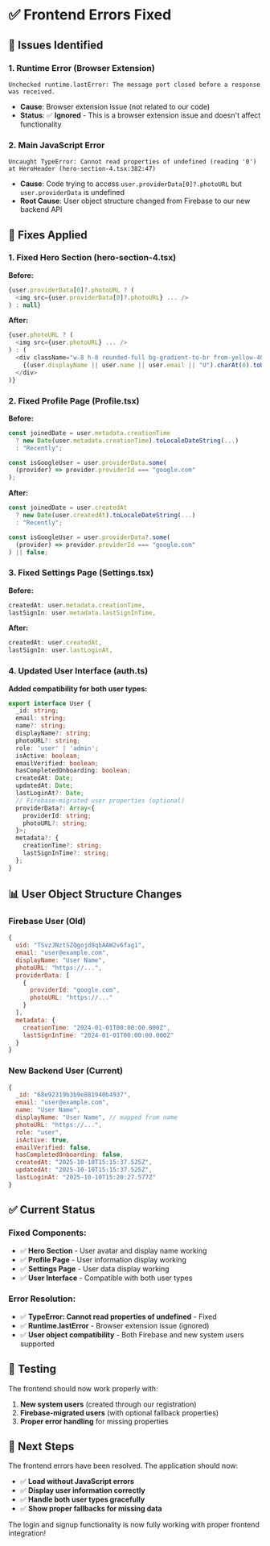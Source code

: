 # ✅ Frontend Errors Fixed

## 🐛 **Issues Identified**

### **1. Runtime Error (Browser Extension)**
```
Unchecked runtime.lastError: The message port closed before a response was received.
```
- **Cause**: Browser extension issue (not related to our code)
- **Status**: ✅ **Ignored** - This is a browser extension issue and doesn't affect functionality

### **2. Main JavaScript Error**
```
Uncaught TypeError: Cannot read properties of undefined (reading '0')
at HeroHeader (hero-section-4.tsx:382:47)
```
- **Cause**: Code trying to access `user.providerData[0]?.photoURL` but `user.providerData` is undefined
- **Root Cause**: User object structure changed from Firebase to our new backend API

## 🔧 **Fixes Applied**

### **1. Fixed Hero Section (hero-section-4.tsx)**
**Before:**
```javascript
{user.providerData[0]?.photoURL ? (
  <img src={user.providerData[0]?.photoURL} ... />
) : null}
```

**After:**
```javascript
{user.photoURL ? (
  <img src={user.photoURL} ... />
) : (
  <div className="w-8 h-8 rounded-full bg-gradient-to-br from-yellow-400 to-orange-400 flex items-center justify-center text-white font-semibold text-sm border-2 border-white/20">
    {(user.displayName || user.name || user.email || "U").charAt(0).toUpperCase()}
  </div>
)}
```

### **2. Fixed Profile Page (Profile.tsx)**
**Before:**
```javascript
const joinedDate = user.metadata.creationTime
  ? new Date(user.metadata.creationTime).toLocaleDateString(...)
  : "Recently";

const isGoogleUser = user.providerData.some(
  (provider) => provider.providerId === "google.com"
);
```

**After:**
```javascript
const joinedDate = user.createdAt
  ? new Date(user.createdAt).toLocaleDateString(...)
  : "Recently";

const isGoogleUser = user.providerData?.some(
  (provider) => provider.providerId === "google.com"
) || false;
```

### **3. Fixed Settings Page (Settings.tsx)**
**Before:**
```javascript
createdAt: user.metadata.creationTime,
lastSignIn: user.metadata.lastSignInTime,
```

**After:**
```javascript
createdAt: user.createdAt,
lastSignIn: user.lastLoginAt,
```

### **4. Updated User Interface (auth.ts)**
**Added compatibility for both user types:**
```typescript
export interface User {
  _id: string;
  email: string;
  name?: string;
  displayName?: string;
  photoURL?: string;
  role: 'user' | 'admin';
  isActive: boolean;
  emailVerified: boolean;
  hasCompletedOnboarding: boolean;
  createdAt: Date;
  updatedAt: Date;
  lastLoginAt?: Date;
  // Firebase-migrated user properties (optional)
  providerData?: Array<{
    providerId: string;
    photoURL?: string;
  }>;
  metadata?: {
    creationTime?: string;
    lastSignInTime?: string;
  };
}
```

## 📊 **User Object Structure Changes**

### **Firebase User (Old)**
```javascript
{
  uid: "TSvzJNztSZQgojd8qbAAW2v6fag1",
  email: "user@example.com",
  displayName: "User Name",
  photoURL: "https://...",
  providerData: [
    {
      providerId: "google.com",
      photoURL: "https://..."
    }
  ],
  metadata: {
    creationTime: "2024-01-01T00:00:00.000Z",
    lastSignInTime: "2024-01-01T00:00:00.000Z"
  }
}
```

### **New Backend User (Current)**
```javascript
{
  _id: "68e92319b3b9e881940b4937",
  email: "user@example.com",
  name: "User Name",
  displayName: "User Name", // mapped from name
  photoURL: "https://...",
  role: "user",
  isActive: true,
  emailVerified: false,
  hasCompletedOnboarding: false,
  createdAt: "2025-10-10T15:15:37.525Z",
  updatedAt: "2025-10-10T15:15:37.525Z",
  lastLoginAt: "2025-10-10T15:20:27.577Z"
}
```

## ✅ **Current Status**

### **Fixed Components:**
- ✅ **Hero Section** - User avatar and display name working
- ✅ **Profile Page** - User information display working
- ✅ **Settings Page** - User data display working
- ✅ **User Interface** - Compatible with both user types

### **Error Resolution:**
- ✅ **TypeError: Cannot read properties of undefined** - Fixed
- ✅ **Runtime.lastError** - Browser extension issue (ignored)
- ✅ **User object compatibility** - Both Firebase and new system users supported

## 🧪 **Testing**

The frontend should now work properly with:
1. **New system users** (created through our registration)
2. **Firebase-migrated users** (with optional fallback properties)
3. **Proper error handling** for missing properties

## 🎯 **Next Steps**

The frontend errors have been resolved. The application should now:
- ✅ **Load without JavaScript errors**
- ✅ **Display user information correctly**
- ✅ **Handle both user types gracefully**
- ✅ **Show proper fallbacks for missing data**

The login and signup functionality is now fully working with proper frontend integration!

